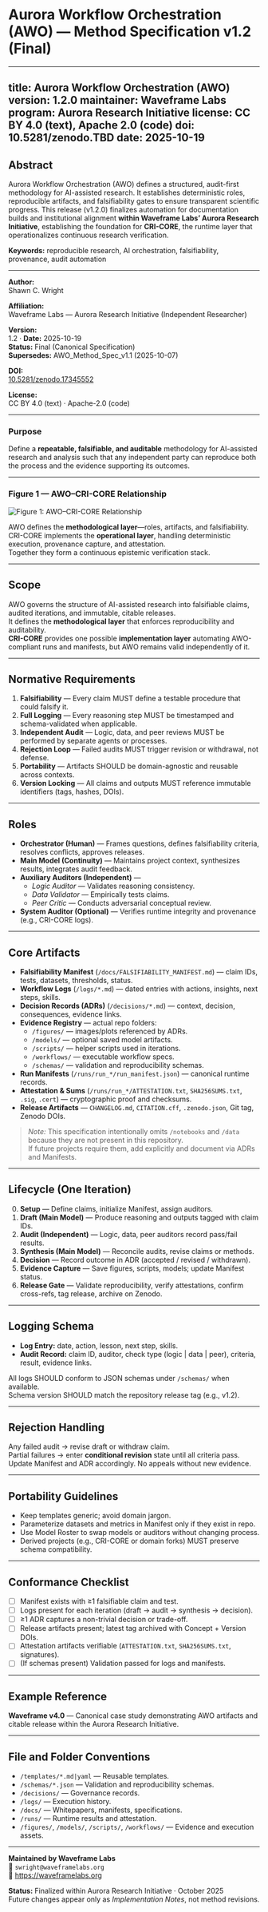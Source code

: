 # Aurora Workflow Orchestration (AWO) — Method Specification v1.2 (Final)

---
title: Aurora Workflow Orchestration (AWO)
version: 1.2.0
maintainer: Waveframe Labs
program: Aurora Research Initiative
license: CC BY 4.0 (text), Apache 2.0 (code)
doi: 10.5281/zenodo.TBD
date: 2025-10-19
---

## Abstract
Aurora Workflow Orchestration (AWO) defines a structured, audit-first methodology for AI-assisted research.
It establishes deterministic roles, reproducible artifacts, and falsifiability gates to ensure transparent scientific progress.
This release (v1.2.0) finalizes automation for documentation builds and institutional alignment **within Waveframe Labs’ Aurora Research Initiative**,
establishing the foundation for **CRI-CORE**, the runtime layer that operationalizes continuous research verification.

**Keywords:** reproducible research, AI orchestration, falsifiability, provenance, audit automation

---

**Author:**  
Shawn C. Wright

**Affiliation:**  
Waveframe Labs — Aurora Research Initiative (Independent Researcher)

**Version:**  
1.2  ·  **Date:** 2025-10-19  
**Status:** Final (Canonical Specification)  
**Supersedes:** AWO_Method_Spec_v1.1 (2025-10-07)

**DOI:**  
[10.5281/zenodo.17345552](https://doi.org/10.5281/zenodo.17345552)

**License:**  
CC BY 4.0 (text) · Apache-2.0 (code)

---

### Purpose
Define a **repeatable, falsifiable, and auditable** methodology for AI-assisted research and analysis such that any independent party can reproduce both the process and the evidence supporting its outcomes.

---

### Figure 1 — AWO–CRI-CORE Relationship

![Figure 1: AWO–CRI-CORE Relationship](../figures/awo_architecture_diagram.png)

AWO defines the **methodological layer**—roles, artifacts, and falsifiability.  
CRI-CORE implements the **operational layer**, handling deterministic execution, provenance capture, and attestation.  
Together they form a continuous epistemic verification stack.

---

## Scope
AWO governs the structure of AI-assisted research into falsifiable claims, audited iterations, and immutable, citable releases.  
It defines the **methodological layer** that enforces reproducibility and auditability.  
**CRI-CORE** provides one possible **implementation layer** automating AWO-compliant runs and manifests, but AWO remains valid independently of it.

---

## Normative Requirements

1. **Falsifiability** — Every claim MUST define a testable procedure that could falsify it.  
2. **Full Logging** — Every reasoning step MUST be timestamped and schema-validated when applicable.  
3. **Independent Audit** — Logic, data, and peer reviews MUST be performed by separate agents or processes.  
4. **Rejection Loop** — Failed audits MUST trigger revision or withdrawal, not defense.  
5. **Portability** — Artifacts SHOULD be domain-agnostic and reusable across contexts.  
6. **Version Locking** — All claims and outputs MUST reference immutable identifiers (tags, hashes, DOIs).

---

## Roles

- **Orchestrator (Human)** — Frames questions, defines falsifiability criteria, resolves conflicts, approves releases.  
- **Main Model (Continuity)** — Maintains project context, synthesizes results, integrates audit feedback.  
- **Auxiliary Auditors (Independent)** —  
  - *Logic Auditor* — Validates reasoning consistency.  
  - *Data Validator* — Empirically tests claims.  
  - *Peer Critic* — Conducts adversarial conceptual review.  
- **System Auditor (Optional)** — Verifies runtime integrity and provenance (e.g., CRI-CORE logs).

---

## Core Artifacts

- **Falsifiability Manifest** (`/docs/FALSIFIABILITY_MANIFEST.md`) — claim IDs, tests, datasets, thresholds, status.  
- **Workflow Logs** (`/logs/*.md`) — dated entries with actions, insights, next steps, skills.  
- **Decision Records (ADRs)** (`/decisions/*.md`) — context, decision, consequences, evidence links.  
- **Evidence Registry** — actual repo folders:  
  - `/figures/` — images/plots referenced by ADRs.  
  - `/models/` — optional saved model artifacts.  
  - `/scripts/` — helper scripts used in iterations.  
  - `/workflows/` — executable workflow specs.  
  - `/schemas/` — validation and reproducibility schemas.  
- **Run Manifests** (`/runs/run_*/run_manifest.json`) — canonical runtime records.  
- **Attestation & Sums** (`/runs/run_*/ATTESTATION.txt`, `SHA256SUMS.txt`, `.sig`, `.cert`) — cryptographic proof and checksums.  
- **Release Artifacts** — `CHANGELOG.md`, `CITATION.cff`, `.zenodo.json`, Git tag, Zenodo DOIs.

> *Note:* This specification intentionally omits `/notebooks` and `/data` because they are not present in this repository.  
> If future projects require them, add explicitly and document via ADRs and Manifests.

---

## Lifecycle (One Iteration)

0. **Setup** — Define claims, initialize Manifest, assign auditors.  
1. **Draft (Main Model)** — Produce reasoning and outputs tagged with claim IDs.  
2. **Audit (Independent)** — Logic, data, peer auditors record pass/fail results.  
3. **Synthesis (Main Model)** — Reconcile audits, revise claims or methods.  
4. **Decision** — Record outcome in ADR (accepted / revised / withdrawn).  
5. **Evidence Capture** — Save figures, scripts, models; update Manifest status.  
6. **Release Gate** — Validate reproducibility, verify attestations, confirm cross-refs, tag release, archive on Zenodo.

---

## Logging Schema

- **Log Entry:** date, action, lesson, next step, skills.  
- **Audit Record:** claim ID, auditor, check type (logic | data | peer), criteria, result, evidence links.

All logs SHOULD conform to JSON schemas under `/schemas/` when available.  
Schema version SHOULD match the repository release tag (e.g., v1.2).

---

## Rejection Handling

Any failed audit → revise draft or withdraw claim.  
Partial failures → enter **conditional revision** state until all criteria pass.  
Update Manifest and ADR accordingly. No appeals without new evidence.

---

## Portability Guidelines

- Keep templates generic; avoid domain jargon.  
- Parameterize datasets and metrics in Manifest only if they exist in repo.  
- Use Model Roster to swap models or auditors without changing process.  
- Derived projects (e.g., CRI-CORE or domain forks) MUST preserve schema compatibility.

---

## Conformance Checklist

- [ ] Manifest exists with ≥1 falsifiable claim and test.  
- [ ] Logs present for each iteration (draft → audit → synthesis → decision).  
- [ ] ≥1 ADR captures a non-trivial decision or trade-off.  
- [ ] Release artifacts present; latest tag archived with Concept + Version DOIs.  
- [ ] Attestation artifacts verifiable (`ATTESTATION.txt`, `SHA256SUMS.txt`, signatures).  
- [ ] (If schemas present) Validation passed for logs and manifests.

---

## Example Reference

**Waveframe v4.0** — Canonical case study demonstrating AWO artifacts and citable release within the Aurora Research Initiative.

---

## File and Folder Conventions

- `/templates/*.md|yaml` — Reusable templates.  
- `/schemas/*.json` — Validation and reproducibility schemas.  
- `/decisions/` — Governance records.  
- `/logs/` — Execution history.  
- `/docs/` — Whitepapers, manifests, specifications.  
- `/runs/` — Runtime results and attestation.  
- `/figures/`, `/models/`, `/scripts/`, `/workflows/` — Evidence and execution assets.

---

**Maintained by Waveframe Labs**  
📧 `swright@waveframelabs.org`  
🔗 https://waveframelabs.org

**Status:** Finalized within Aurora Research Initiative · October 2025  
Future changes appear only as *Implementation Notes*, not method revisions.
